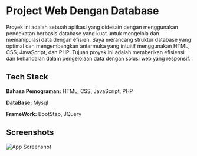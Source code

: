 
# Project Web Dengan Database

Proyek ini adalah sebuah aplikasi yang didesain dengan menggunakan pendekatan berbasis database yang kuat untuk mengelola dan memanipulasi data dengan efisien. Saya merancang struktur database yang optimal dan mengembangkan antarmuka yang intuitif menggunakan HTML, CSS, JavaScript, dan PHP. Tujuan proyek ini adalah memberikan efisiensi dan kehandalan dalam pengelolaan data dengan solusi web yang responsif.
## Tech Stack

**Bahasa Pemograman:** HTML, CSS, JavaScript, PHP 

**DataBase:** Mysql

**FrameWork:** BootStap, JQuery



## Screenshots

![App Screenshot](https://via.placeholder.com/468x300?text=App+Screenshot+Here)

